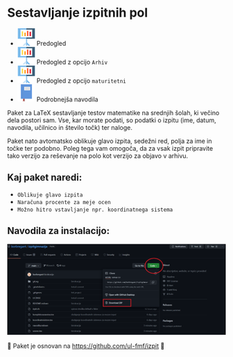 Sestavljanje izpitnih pol
=========================

* [![Predogled](https://github.com/borbregant/izpitgimnazija/blob/main/gitsvg/presentation.svg)](https://imgur.com/F2JSCGO) Predogled
* [![Predogled](https://github.com/borbregant/izpitgimnazija/blob/main/gitsvg/presentation.svg)](https://imgur.com/wKDaNol) Predogled z opcijo `Arhiv`
* [![Predogled](https://github.com/borbregant/izpitgimnazija/blob/main/gitsvg/presentation.svg)](https://imgur.com/9ZlKjKH) Predogled z opcijo `maturitetni`
* [![Podrobnejša navodila](https://github.com/borbregant/izpitgimnazija/blob/main/gitsvg/notebook.svg)](https://github.com/borbregant/izpitgimnazija/blob/main/navodila.mdown) Podrobnejša navodila

Paket za LaTeX sestavljanje testov matematike na srednjih šolah, ki večino dela postori sam. Vse, kar morate podati, so podatki o izpitu (ime, datum, navodila, učilnico in število točk) ter naloge.

Paket nato avtomatsko oblikuje glavo izpita, sedežni red, polja za ime in točke ter podobno. Poleg tega vam omogoča, da za vsak izpit pripravite tako verzijo za reševanje na polo kot verzijo za objavo v arhivu.

## Kaj paket naredi:

* `Oblikuje glavo izpita`
* `Naračuna procente za meje ocen`
* `Možno hitro vstavljanje npr. koordinatnega sistema`

## Navodila za instalacijo:

![Navodila](https://github.com/borbregant/izpitgimnazija/blob/main/gitsvg/navodila.png)

:red_circle: Paket je osnovan na https://github.com/ul-fmf/izpit :red_circle: